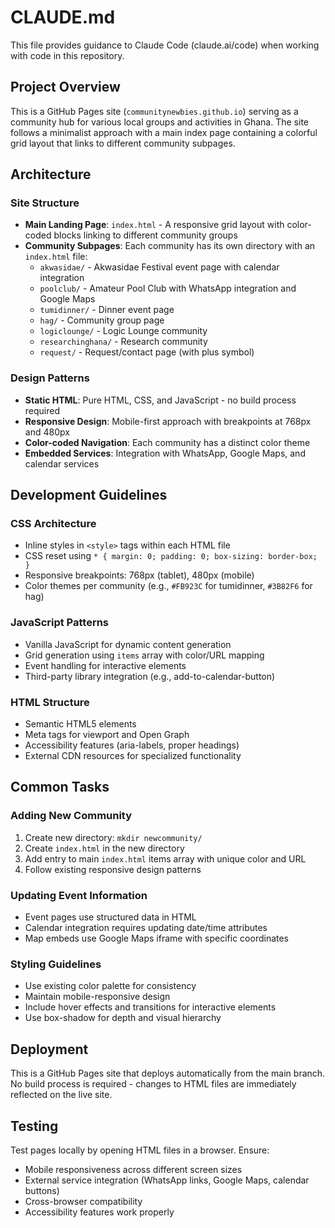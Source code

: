 # CLAUDE.md

This file provides guidance to Claude Code (claude.ai/code) when working with code in this repository.

## Project Overview

This is a GitHub Pages site (`communitynewbies.github.io`) serving as a community hub for various local groups and activities in Ghana. The site follows a minimalist approach with a main index page containing a colorful grid layout that links to different community subpages.

## Architecture

### Site Structure
- **Main Landing Page**: `index.html` - A responsive grid layout with color-coded blocks linking to different community groups
- **Community Subpages**: Each community has its own directory with an `index.html` file:
  - `akwasidae/` - Akwasidae Festival event page with calendar integration
  - `poolclub/` - Amateur Pool Club with WhatsApp integration and Google Maps
  - `tumidinner/` - Dinner event page
  - `hag/` - Community group page
  - `logiclounge/` - Logic Lounge community
  - `researchinghana/` - Research community
  - `request/` - Request/contact page (with plus symbol)

### Design Patterns
- **Static HTML**: Pure HTML, CSS, and JavaScript - no build process required
- **Responsive Design**: Mobile-first approach with breakpoints at 768px and 480px
- **Color-coded Navigation**: Each community has a distinct color theme
- **Embedded Services**: Integration with WhatsApp, Google Maps, and calendar services

## Development Guidelines

### CSS Architecture
- Inline styles in `<style>` tags within each HTML file
- CSS reset using `* { margin: 0; padding: 0; box-sizing: border-box; }`
- Responsive breakpoints: 768px (tablet), 480px (mobile)
- Color themes per community (e.g., `#FB923C` for tumidinner, `#3B82F6` for hag)

### JavaScript Patterns
- Vanilla JavaScript for dynamic content generation
- Grid generation using `items` array with color/URL mapping
- Event handling for interactive elements
- Third-party library integration (e.g., add-to-calendar-button)

### HTML Structure
- Semantic HTML5 elements
- Meta tags for viewport and Open Graph
- Accessibility features (aria-labels, proper headings)
- External CDN resources for specialized functionality

## Common Tasks

### Adding New Community
1. Create new directory: `mkdir newcommunity/`
2. Create `index.html` in the new directory
3. Add entry to main `index.html` items array with unique color and URL
4. Follow existing responsive design patterns

### Updating Event Information
- Event pages use structured data in HTML
- Calendar integration requires updating date/time attributes
- Map embeds use Google Maps iframe with specific coordinates

### Styling Guidelines
- Use existing color palette for consistency
- Maintain mobile-responsive design
- Include hover effects and transitions for interactive elements
- Use box-shadow for depth and visual hierarchy

## Deployment

This is a GitHub Pages site that deploys automatically from the main branch. No build process is required - changes to HTML files are immediately reflected on the live site.

## Testing

Test pages locally by opening HTML files in a browser. Ensure:
- Mobile responsiveness across different screen sizes
- External service integration (WhatsApp links, Google Maps, calendar buttons)
- Cross-browser compatibility
- Accessibility features work properly